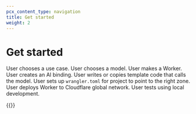 ```yaml
---
pcx_content_type: navigation
title: Get started
weight: 2
---
```


# Get started

User chooses a use case.
User chooses a model.
User makes a Worker.
User creates an AI binding.
User writes or copies template code that calls the model.
User sets up `wrangler.toml` for project to point to the right zone.
User deploys Worker to Cloudflare global network.
User tests using local development.

{{<directory-listing showDescriptions="true" >}}
